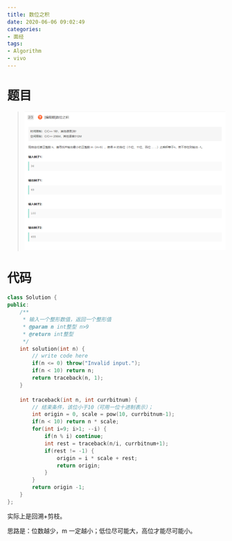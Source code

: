 ```yaml
---
title: 数位之积
date: 2020-06-06 09:02:49
categories:
- 面经
tags:
- Algorithm
- vivo
---
```


# 题目

> ![image-20200606090348101](数位之积/image-20200606090348101.png)

# 代码

```c++
class Solution {
public:
    /**
     * 输入一个整形数值，返回一个整形值
     * @param n int整型 n>9
     * @return int整型
     */
    int solution(int n) {
        // write code here
        if(n <= 0) throw("Invalid input.");
        if(n < 10) return n;
        return traceback(n, 1);
    }
    
    int traceback(int n, int currbitnum) {
        // 结束条件，该位小于10（可用一位十进制表示）；
        int origin = 0, scale = pow(10, currbitnum-1);
        if(n < 10) return n * scale;        
        for(int i=9; i>1; --i) {
            if(n % i) continue;
            int rest = traceback(n/i, currbitnum+1);
            if(rest != -1) {
                origin = i * scale + rest;
                return origin;
            }
        }
        return origin -1;
    }
};
```

实际上是回溯+剪枝。

思路是：位数越少，m 一定越小；低位尽可能大，高位才能尽可能小。